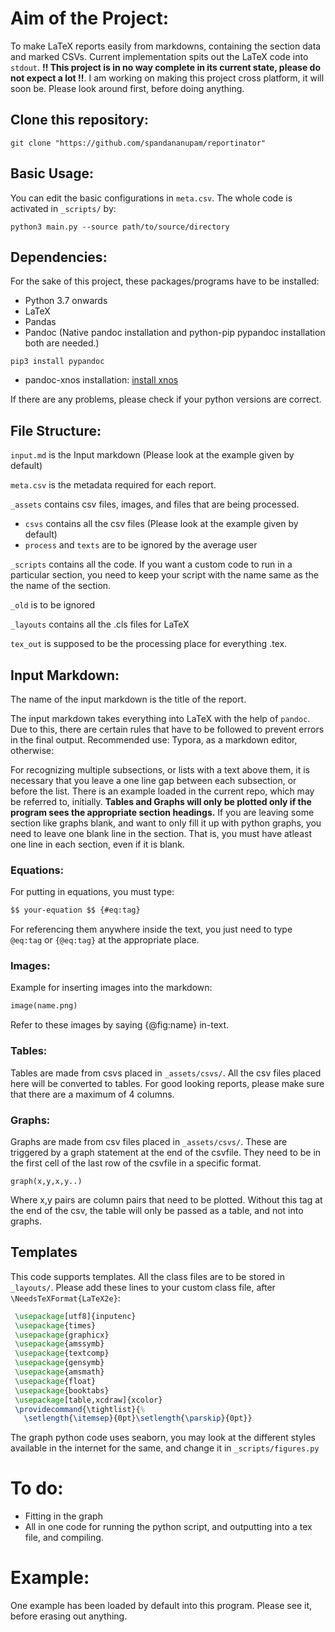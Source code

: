 # Aim of the Project:
To make LaTeX reports easily from markdowns, containing the section data and marked CSVs. Current implementation spits out the LaTeX code into `stdout`. **!! This project is in no way complete in its current state, please do not expect a lot !!**. I am working on making this project cross platform, it will soon be. Please look around first, before doing anything.

## Clone this repository:
```shell
git clone "https://github.com/spandananupam/reportinator"
```

## Basic Usage:
You can edit the basic configurations in `meta.csv`. The whole code is activated in `_scripts/` by:
```shell
python3 main.py --source path/to/source/directory
```

## Dependencies:
For the sake of this project, these packages/programs have to be installed:
* Python 3.7 onwards
* LaTeX
* Pandas
* Pandoc (Native pandoc installation and python-pip pypandoc installation both are needed.)
```shell
pip3 install pypandoc
```
* pandoc-xnos installation: [install xnos](https://github.com/tomduck/pandoc-xnos/#Installation)

If there are any problems, please check if your python versions are correct.

## File Structure:
`input.md` is the Input markdown (Please look at the example given by default)

`meta.csv` is the metadata required for each report.

`_assets` contains csv files, images, and files that are being processed.
* `csvs` contains all the csv files (Please look at the example given by default)
* `process` and `texts` are to be ignored by the average user

`_scripts` contains all the code. If you want a custom code to run in a particular section, you need to keep your script with the name same as the the name of the section.

`_old` is to be ignored

`_layouts` contains all the .cls files for LaTeX

`tex_out` is supposed to be the processing place for everything .tex.

## Input Markdown:
The name of the input markdown is the title of the report.

The input markdown takes everything into LaTeX with the help of `pandoc`. Due to this, there are certain rules that have to be followed to prevent errors in the final output.
Recommended use: Typora, as a markdown editor, otherwise:

For recognizing multiple subsections, or lists with a text above them, it is necessary that you leave a one line gap between each subsection, or before the list. There is an example loaded in the current repo, which may be referred to, initially.
**Tables and Graphs will only be plotted only if the program sees the appropriate section headings.** If you are leaving some section like graphs blank, and want to only fill it up with python graphs, you need to leave one blank line in the section. That is, you must have atleast one line in each section, even if it is blank.

### Equations:
For putting in equations, you must type:
```markdown
$$ your-equation $$ {#eq:tag}
```
For referencing them anywhere inside the text, you just need to type `@eq:tag` or `{@eq:tag}` at the appropriate place.

### Images:
Example for inserting images into the markdown:
```markdown
image(name.png)
```
Refer to these images by saying {@fig:name} in-text.

### Tables:
Tables are made from csvs placed in `_assets/csvs/`. All the csv files placed here will be converted to tables. For good looking reports, please make sure that there are a maximum of 4 columns.

### Graphs:
Graphs are made from csv files placed in `_assets/csvs/`. These are triggered by a graph statement at the end of the csvfile. They need to be in the first cell of the last row of the csvfile in a specific format.
```
graph(x,y,x,y..)
```
Where x,y pairs are column pairs that need to be plotted. Without this tag at the end of the csv, the table will only be passed as a table, and not into graphs.

## Templates
This code supports templates. All the class files are to be stored in `_layouts/`. Please add these lines to your custom class file, after `\NeedsTeXFormat{LaTeX2e}`:
```latex
 \usepackage[utf8]{inputenc}
 \usepackage{times}
 \usepackage{graphicx}
 \usepackage{amssymb}
 \usepackage{textcomp}
 \usepackage{gensymb}
 \usepackage{amsmath}
 \usepackage{float}
 \usepackage{booktabs}
 \usepackage[table,xcdraw]{xcolor}
 \providecommand{\tightlist}{%
   \setlength{\itemsep}{0pt}\setlength{\parskip}{0pt}}
```
The graph python code uses seaborn, you may look at the different styles available in the internet for the same, and change it in `_scripts/figures.py`

# To do:
* Fitting in the graph
* All in one code for running the python script, and outputting into a tex file, and compiling.

# Example:
One example has been loaded by default into this program. Please see it, before erasing out anything.
